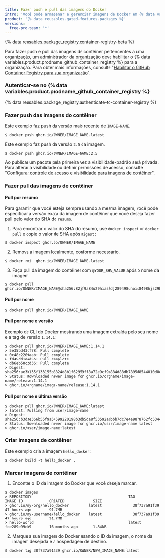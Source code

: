 ```yaml
---
title: Fazer push e pull das imagens do Docker
intro: 'Você pode armazenar e gerenciar imagens de Docker em {% data variables.product.prodname_github_container_registry %}.'
product: '{% data reusables.gated-features.packages %}'
versions:
  free-pro-team: '*'
---
```


{% data reusables.package_registry.container-registry-beta %}

Para fazer push e pull das imagens de contêiner pertencentes a uma organização, um administrador da organização deve habilitar o {% data variables.product.prodname_github_container_registry %} para a organização. Para obter mais informações, consulte "[Habilitar o GitHub Container Registry para sua organização](/packages/getting-started-with-github-container-registry/enabling-github-container-registry-for-your-organization)".

### Autenticar-se no {% data variables.product.prodname_github_container_registry %}

{% data reusables.package_registry.authenticate-to-container-registry %}

### Fazer push das imagens do contêiner

Este exemplo faz push da versão mais recente de `IMAGE-NAME`.
  ```shell
  $ docker push ghcr.io/OWNER/IMAGE_NAME.latest
  ```

Este exemplo faz push da versão `2.5` da imagem.
  ```shell
  $ docker push ghcr.io/OWNER/IMAGE-NAME:2.5
  ```

Ao publicar um pacote pela primeira vez a visibilidade-padrão será privada. Para alterar a visibilidade ou definir permissões de acesso, consulte "[Configurar controle de acesso e visibilidade para imagens de contêiner](/packages/managing-container-images-with-github-container-registry/configuring-access-control-and-visibility-for-container-images)".

### Fazer pull das imagens de contêiner

#### Pull por resumo

Para garantir que você esteja sempre usando a mesma imagem, você pode especificar a versão exata da imagem de contêiner que você deseja fazer pull pelo valor do SHA do `resumo`.

1. Para encontrar o valor do SHA do resumo, use `docker inspect` or `docker pull` e copie o valor de SHA após `Digest:`
  ```shell
  $ docker inspect ghcr.io/OWNER/IMAGE_NAME
  ```
2. Remova a imagem localmente, conforme necessário.
  ```shell
  $ docker rmi  ghcr.io/OWNER/IMAGE_NAME.latest
  ```

3. Faça pull da imagem do contêiner com `@YOUR_SHA_VALUE` após o nome da imagem.
  ```shell
  $ docker pull ghcr.io/OWNER/IMAGE_NAME@sha256:82jf9a84u29hiasldj289498uhois8498hjs29hkuhs
  ```

#### Pull por nome

  ```shell
  $ docker pull ghcr.io/OWNER/IMAGE_NAME
  ```

#### Pull por nome e versão

Exemplo de CLI do Docker mostrando uma imagem extraída pelo seu nome e a tag de versão `1.14.1`:
  ```shell
  $ docker pull ghcr.io/OWNER/IMAGE_NAME:1.14.1
  > 5e35bd43cf78: Pull complete
  > 0c48c2209aab: Pull complete
  > fd45dd1aad5a: Pull complete
  > db6eb50c2d36: Pull complete
  > Digest: sha256:ae3b135f133155b3824d8b1f62959ff8a72e9cf9e884d88db7895d8544010d8e
  > Status: Downloaded newer image for ghcr.io/orgname/image-name/release:1.14.1
  > ghcr.io/orgname/image-name/release:1.14.1
  ```

#### Pull por nome e última versão

  ```shell
  $ docker pull ghcr.io/OWNER/IMAGE_NAME:latest
  > latest: Pulling from user/image-name
  > Digest: sha256:b3d3e366b55f9a54599220198b3db5da8f53592acbbb7dc7e4e9878762fc5344
  > Status: Downloaded newer image for ghcr.io/user/image-name:latest
  > ghcr.io/user/image-name:latest
  ```

### Criar imagens de contêiner

Este exemplo cria a imagem `hello_docker`:
  ```shell
  $ docker build -t hello_docker .
  ```

### Marcar imagens de contêiner

1. Encontre o ID da imagem do Docker que você deseja marcar.
  ```shell
  $ docker images
  > REPOSITORY                                            TAG                 IMAGE ID            CREATED             SIZE
  > ghcr.io/my-org/hello_docker         latest              38f737a91f39        47 hours ago        91.7MB
  > ghcr.io/my-username/hello_docker    latest              38f737a91f39        47 hours ago        91.7MB
  > hello-world                                           latest              fce289e99eb9        16 months ago       1.84kB
  ```

2. Marque a sua imagem do Docker usando o ID da imagem, o nome da imagem desejada e a hospedagem de destino.
  ```shell
  $ docker tag 38f737a91f39 ghcr.io/OWNER/NEW_IMAGE_NAME:latest
  ```
